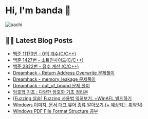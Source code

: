 # Hi, I'm banda 👋



![pachi](https://github.com/banda59/banda59/blob/main/gif/Kirby.gif)

## 🔐😽 Latest Blog Posts



<ul><li><a href='https://spacefriend.tistory.com/85' target='_blank'>백준 11170번 - 0의 개수(C/C++)</a></li><li><a href='https://spacefriend.tistory.com/84' target='_blank'>백준 1427번 - 소트인사이드(C/C++)</a></li><li><a href='https://spacefriend.tistory.com/83' target='_blank'>백준 2822번 - 점수 계산 (C/C++)</a></li><li><a href='https://spacefriend.tistory.com/78' target='_blank'> Dreamhack - Return Address Overwrite 문제풀이</a></li><li><a href='https://spacefriend.tistory.com/77' target='_blank'> Dreamhack - memory_leakage 문제풀이</a></li><li><a href='https://spacefriend.tistory.com/76' target='_blank'> Dreamhack - out_of_bound 문제 풀이</a></li><li><a href='https://spacefriend.tistory.com/69' target='_blank'>암호학 기초 : 다양한 암호화 기초 정리본</a></li><li><a href='https://spacefriend.tistory.com/61' target='_blank'>[Fuzzing 실습] Fuzzing 사용법 익혀보기. +WinAFL 빌드하기</a></li><li><a href='https://spacefriend.tistory.com/58' target='_blank'>Windows 이미지, 문서 대표 뷰어 종류 알아보기 (+ 예상되는 취약점)</a></li><li><a href='https://spacefriend.tistory.com/57' target='_blank'>Windows PDF File Format Structure 공부</a></li></ul>